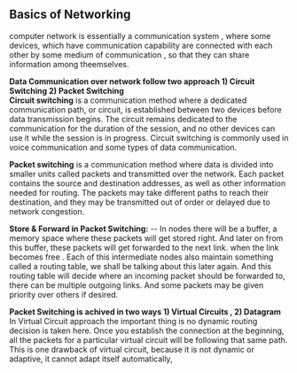 ## Basics of Networking
computer network is essentially a communication system , where some devices, which have communication
capability are connected with each other by some medium of communication , so that they can share information among theemselves.

**Data Communication over network follow two approach 1) Circuit Switching 2) Packet Switching** <br>
**Circuit switching** is a communication method where a dedicated communication path, or circuit, is established between two devices before data transmission begins. The circuit remains dedicated to the communication for the duration of the session, and no other devices can use it while the session is in progress. Circuit switching is commonly used in voice communication and some types of data communication.

**Packet switching** is a communication method where data is divided into smaller units called packets and transmitted over the network. Each packet contains the source and destination addresses, as well as other information needed for routing. The packets may take different paths to reach their destination, and they may be transmitted out of order or delayed due to network congestion.

**Store & Forward in Packet Switching:** -- In nodes there will be a buffer, a memory space where these packets will get stored right. And later on from this buffer, these packets will get forwarded to the next link. when the link becomes free .  Each of this intermediate nodes also maintain something called a routing table, we shall be talking about this later again. And this routing table will decide where an incoming packet should be forwarded to, there can be multiple outgoing links. And some packets may be given priority over others if desired.

**Packet Switching is achived in two ways 1) Virtual Circuits , 2) Datagram**
In Virtual Circuit approach the important thing is no dynamic routing decision is taken here. Once you establish the connection at the beginning, all the packets for a particular virtual circuit will be following that same path. This is one drawback of virtual circuit, because it is not dynamic or adaptive, it cannot adapt itself automatically,
